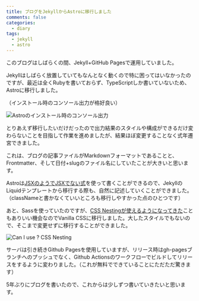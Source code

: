```yaml
---
title: ブログをJekyllからAstroに移行しました
comments: false
categories:
  - diary
tags:
  - jekyll
  - astro
---
```


このブログはしばらくの間、Jekyll+GitHub Pagesで運用していました。

Jekyllはしばらく放置していてもなんとなく動くので特に困ってはいなかったのですが、最近は全くRubyを書いておらず、TypeScriptしか書いていないため、Astroに移行しました。

（インストール時のコンソール出力が格好良い）

![Astroのインストール時のコンソール出力](/img/uploads/2023/install-astro.png)

とりあえず移行したいだけだったので出力結果のスタイルや構成ができるだけ変わらないことを目指して作業を進めましたが、結果ほぼ変更することなく式年遷宮できました。

これは、ブログの記事ファイルがMarkdownフォーマットであることと、Frontmatter、そして日付+slugのファイル名にしていたことが大きいと思います。

Astroは[JSXのようでJSXでない式][jsx-link-statement]を使って書くことができるので、JekyllのLiquidテンプレートから移行する際も、自然に記述していくことができました。（classNameと書かなくていいところも移行しやすかった点のひとつです）

あと、Sassを使っていたのですが、[CSS Nestingが使えるようになってきた](https://caniuse.com/css-nesting)こともありいい機会なのでVanilla CSSに移行しました。大したスタイルでもないので、そこまで変更せずに移行することができました。

![Can I use ? CSS Nesting](/img/uploads/2023/can-i-use-css-nesting.png)

サーバは引き続きGithub Pagesを使用していますが、リリース時はgh-pagesブランチへのプッシュでなく、Github Actionsのワークフローでビルドしてリリースをするように変わりました。（これが無料でできていることにただただ驚きます）

5年ぶりにブログを書いたので、これからは少しずつ書いていきたいと思います。

[jsx-link-statement]: https://docs.astro.build/ja/core-concepts/astro-syntax/#jsx%E3%83%A9%E3%82%A4%E3%82%AF%E3%81%AA%E5%BC%8F
